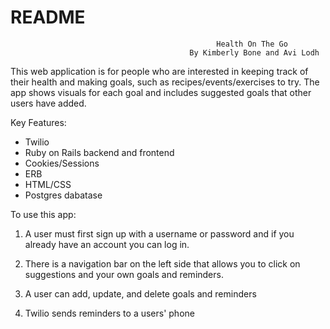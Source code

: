 # README

                                                  Health On The Go 
                                            By Kimberly Bone and Avi Lodh

This web application is for people who are interested in keeping track of their health and making goals, such as recipes/events/exercises to try. The app shows visuals for each goal and includes suggested goals that other users have added.

Key Features:
* Twilio
* Ruby on Rails backend and frontend
* Cookies/Sessions
* ERB
* HTML/CSS 
* Postgres dabatase

To use this app:

1. A user must first sign up with a username or password and if you already have an account you can log in.

2. There is a navigation bar on the left side that allows you to click on suggestions and your own goals and reminders.

3. A user can add, update, and delete goals and reminders 

4. Twilio sends reminders to a users' phone 

